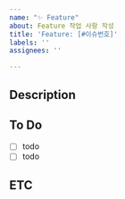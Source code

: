```yaml
---
name: "✨ Feature"
about: Feature 작업 사항 작성
title: 'Feature: [#이슈번호]'
labels: ''
assignees: ''

---
```


## Description


## To Do
- [ ] todo
- [ ] todo

## ETC

